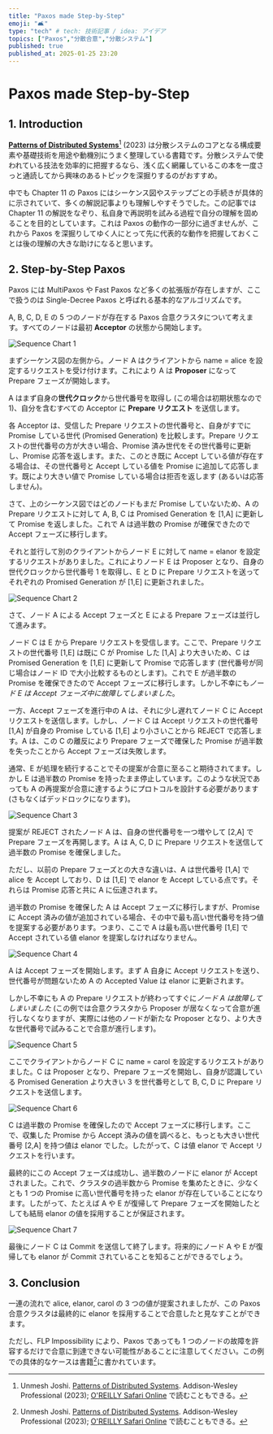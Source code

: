 ```yaml
---
title: "Paxos made Step-by-Step"
emoji: "🛋️"
type: "tech" # tech: 技術記事 / idea: アイデア
topics: ["Paxos","分散合意","分散システム"]
published: true
published_at: 2025-01-25 23:20
---
```


# Paxos made Step-by-Step

## 1. Introduction

**[Patterns of Distributed Systems](https://amzn.to/4he05LV)**[^1] (2023) は分散システムのコアとなる構成要素や基礎技術を用途や動機別にうまく整理している書籍です。分散システムで使われている技法を効率的に把握するなら、浅く広く網羅しているこの本を一度さっと通読してから興味のあるトピックを深掘りするのがおすすめ。

中でも Chapter 11 の Paxos にはシーケンス図やステップごとの手続きが具体的に示されていて、多くの解説記事よりも理解しやすそうでした。この記事では Chapter 11 の解説をなぞり、私自身で再説明を試みる過程で自分の理解を固めることを目的としています。これは Paxos の動作の一部分に過ぎませんが、これから Paxos を深掘りしてゆく人にとって先に代表的な動作を把握しておくことは後の理解の大きな助けになると思います。

## 2. Step-by-Step Paxos

Paxos には MultiPaxos や Fast Paxos など多くの拡張版が存在しますが、ここで扱うのは Single-Decree Paxos と呼ばれる基本的なアルゴリズムです。

A, B, C, D, E の 5 つのノードが存在する Paxos 合意クラスタについて考えます。すべてのノードは最初 **Acceptor** の状態から開始します。

![Sequence Chart 1](/images/20250124-paxos-made-step-by-step/fig1.png)

まずシーケンス図の左側から。ノード A はクライアントから name = alice を設定するリクエストを受け付けます。これにより A は **Proposer** になって Prepare フェーズが開始します。

A はまず自身の**世代クロック**から世代番号を取得し (この場合は初期状態なので 1)、自分を含むすべての Acceptor に **Prepare リクエスト** を送信します。

各 Acceptor は、受信した Prepare リクエストの世代番号と、自身がすでに Promise している世代 (Promised Generation) を比較します。Prepare リクエストの世代番号の方が大きい場合、Promise 済み世代をその世代番号に更新し、Promise 応答を返します。また、このとき既に Accept している値が存在する場合は、その世代番号と Accept している値を Promise に追加して応答します。既により大きい値で Promise している場合は拒否を返します (あるいは応答しません)。

さて、上のシーケンス図ではどのノードもまだ Promise していないため、A の Prepare リクエストに対して A, B, C は Promised Generation を [1,A] に更新して Promise を返しました。これで A は過半数の Promise が確保できたので Accept フェーズに移行します。

それと並行して別のクライアントからノード E に対して name = elanor を設定するリクエストがありました。これによりノード E は Proposer となり、自身の世代クロックから世代番号 1 を取得し、E と D に Prepare リクエストを送ってそれぞれの Promised Generation が [1,E] に更新されました。

![Sequence Chart 2](/images/20250124-paxos-made-step-by-step/fig2.png)

さて、ノード A による Accept フェーズと E による Prepare フェーズは並行して進みます。

ノード C は E から Prepare リクエストを受信します。ここで、Prepare リクエストの世代番号 [1,E] は既に C が Promise した [1,A] より大きいため、C は Promised Generation を [1,E] に更新して Promise で応答します (世代番号が同じ場合はノード ID で大小比較するものとします)。これで E が過半数の Promise を確保できたので Accept フェーズに移行します。しかし不幸にも*ノード E は Accept フェーズ中に故障してしまいました*。

一方、Accept フェーズを進行中の A は、それに少し遅れてノード C に Accept リクエストを送信します。しかし、ノード C は Accept リクエストの世代番号 [1,A] が自身の Promise している [1,E] より小さいことから REJECT で応答します。A は、この C の離反により Prepare フェーズで確保した Promise が過半数を失ったことから Accept フェーズは失敗します。

通常、E が処理を続行することでその提案が合意に至ること期待されてます。しかし E は過半数の Promise を持ったまま停止しています。このような状況であっても A の再提案が合意に達するようにプロトコルを設計する必要があります (さもなくばデッドロックになります)。

![Sequence Chart 3](/images/20250124-paxos-made-step-by-step/fig3.png)

提案が REJECT されたノード A は、自身の世代番号を一つ増やして [2,A] で Prepare フェーズを再開します。A は A, C, D に Prepare リクエストを送信して過半数の Promise を確保しました。

ただし、以前の Prepare フェーズとの大きな違いは、A は世代番号 [1,A] で alice を Accept しており、D は [1,E] で elanor を Accept している点です。それらは Promise 応答と共に A に伝達されます。

過半数の Promise を確保した A は Accept フェーズに移行しますが、Promise に Accept 済みの値が追加されている場合、その中で最も高い世代番号を持つ値を提案する必要があります。つまり、ここで A は最も高い世代番号 [1,E] で Accept されている値 elanor を提案しなければなりません。

![Sequence Chart 4](/images/20250124-paxos-made-step-by-step/fig4.png)

A は Accept フェーズを開始します。まず A 自身に Accept リクエストを送り、世代番号が問題ないため A の Accepted Value は elanor に更新されます。

しかし不幸にも A の Prepare リクエストが終わってすぐに*ノード A は故障してしまいました* (この例では合意クラスタから Proposer が居なくなって合意が進行しなくなりますが、実際には他のノードが新たな Proposer となり、より大きな世代番号で試みることで合意が進行します)。

![Sequence Chart 5](/images/20250124-paxos-made-step-by-step/fig5.png)

ここでクライアントからノード C に name = carol を設定するリクエストがありました。C は Proposer となり、Prepare フェーズを開始し、自身が認識している Promised Generation より大きい 3 を世代番号として B, C, D に Prepare リクエストを送信します。

![Sequence Chart 6](/images/20250124-paxos-made-step-by-step/fig6.png)

C は過半数の Promise を確保したので Accept フェーズに移行します。ここで、収集した Promise から Accept 済みの値を調べると、もっとも大きい世代番号 [2,A] を持つ値は elanor でした。したがって、C は値 elanor で Accept リクエストを行います。

最終的にこの Accept フェーズは成功し、過半数のノードに elanor が Accept されました。これで、クラスタの過半数から Promise を集めたときに、少なくとも 1 つの Promise に高い世代番号を持った elanor が存在していることになります。したがって、たとえば A や E が復帰して Prepare フェーズを開始したとしても結局 elanor の値を採用することが保証されます。

![Sequence Chart 7](/images/20250124-paxos-made-step-by-step/fig7.png)

最後にノード C は Commit を送信して終了します。将来的にノード A や E が復帰しても elanor が Commit されていることを知ることができるでしょう。

## 3. Conclusion

一連の流れで alice, elanor, carol の 3 つの値が提案されましたが、この Paxos 合意クラスタは最終的に elanor を採用することで合意したと見なすことができます。

ただし、FLP Impossibility により、Paxos であっても 1 つのノードの故障を許容するだけで合意に到達できない可能性があることに注意してください。この例での具体的なケースは書籍[^1]に書かれています。

[^1]: Unmesh Joshi. [Patterns of Distributed Systems](https://amzn.to/4he05LV). Addison-Wesley Professional (2023); [O'REILLY Safari Online](https://learning.oreilly.com/library/view/patterns-of-distributed/9780138222246/ch11.xhtml#ch11lev1sec2) で読むこともできる。
